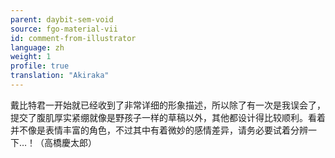 ```yaml
---
parent: daybit-sem-void
source: fgo-material-vii
id: comment-from-illustrator
language: zh
weight: 1
profile: true
translation: "Akiraka"
---
```


戴比特君一开始就已经收到了非常详细的形象描述，所以除了有一次是我误会了，提交了腹肌厚实紧绷就像是野孩子一样的草稿以外，其他都设计得比较顺利。看着并不像是表情丰富的角色，不过其中有着微妙的感情差异，请务必要试着分辨一下…！（高橋慶太郎）
